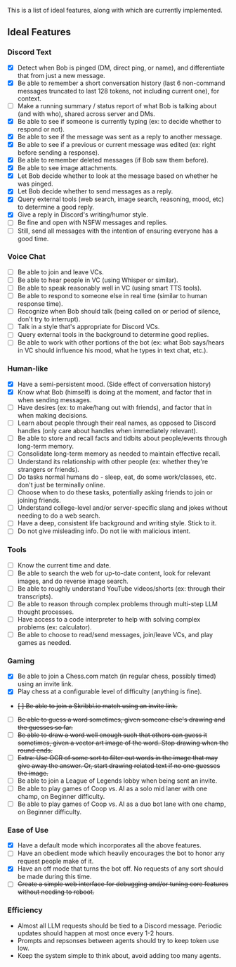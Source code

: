This is a list of ideal features, along with which are currently implemented.

## Ideal Features

### Discord Text

- [x] Detect when Bob is pinged (DM, direct ping, or name), and differentiate that from just a new message.
- [x] Be able to remember a short conversation history (last 6 non-command messages truncated to last 128 tokens, not including current one), for context.
- [ ] Make a running summary / status report of what Bob is talking about (and with who), shared across server and DMs.
- [x] Be able to see if someone is currently typing (ex: to decide whether to respond or not).
- [x] Be able to see if the message was sent as a reply to another message.
- [x] Be able to see if a previous or current message was edited (ex: right before sending a response).
- [x] Be able to remember deleted messages (if Bob saw them before).
- [x] Be able to see image attachments.
- [x] Let Bob decide whether to look at the message based on whether he was pinged.
- [x] Let Bob decide whether to send messages as a reply.
- [x] Query external tools (web search, image search, reasoning, mood, etc) to determine a good reply.
- [x] Give a reply in Discord's writing/humor style.
- [ ] Be fine and open with NSFW messages and replies.
- [ ] Still, send all messages with the intention of ensuring everyone has a good time.

### Voice Chat

- [ ] Be able to join and leave VCs.
- [ ] Be able to hear people in VC (using Whisper or similar).
- [ ] Be able to speak reasonably well in VC (using smart TTS tools).
- [ ] Be able to respond to someone else in real time (similar to human response time).
- [ ] Recognize when Bob should talk (being called on or period of silence, don't try to interrupt).
- [ ] Talk in a style that's appropriate for Discord VCs.
- [ ] Query external tools in the background to determine good replies.
- [ ] Be able to work with other portions of the bot (ex: what Bob says/hears in VC should influence his mood, what he types in text chat, etc.).

### Human-like

- [x] Have a semi-persistent mood. (Side effect of conversation history)
- [x] Know what Bob (himself) is doing at the moment, and factor that in when sending messages.
- [ ] Have desires (ex: to make/hang out with friends), and factor that in when making decisions.
- [ ] Learn about people through their real names, as opposed to Discord handles (only care about handles when immediately relevant).
- [ ] Be able to store and recall facts and tidbits about people/events through long-term memory.
- [ ] Consolidate long-term memory as needed to maintain effective recall.
- [ ] Understand its relationship with other people (ex: whether they're strangers or friends).
- [ ] Do tasks normal humans do - sleep, eat, do some work/classes, etc. don't just be terminally online.
- [ ] Choose when to do these tasks, potentially asking friends to join or joining friends.
- [ ] Understand college-level and/or server-specific slang and jokes without needing to do a web search.
- [ ] Have a deep, consistent life background and writing style. Stick to it.
- [ ] Do not give misleading info. Do not lie with malicious intent.

### Tools

- [ ] Know the current time and date.
- [ ] Be able to search the web for up-to-date content, look for relevant images, and do reverse image search.
- [ ] Be able to roughly understand YouTube videos/shorts (ex: through their transcripts).
- [ ] Be able to reason through complex problems through multi-step LLM thought processes.
- [ ] Have access to a code interpreter to help with solving complex problems (ex: calculator).
- [ ] Be able to choose to read/send messages, join/leave VCs, and play games as needed.

### Gaming

- [x] Be able to join a Chess.com match (in regular chess, possibly timed) using an invite link.
- [x] Play chess at a configurable level of difficulty (anything is fine).
- ~~[ ] Be able to join a Skribbl.io match using an invite link.~~
- [ ] ~~Be able to guess a word sometimes, given someone else's drawing and the guesses so far.~~
- [ ] ~~Be able to draw a word well enough such that others can guess it sometimes, given a vector art image of the word. Stop drawing when the round ends.~~
- [ ] ~~Extra: Use OCR of some sort to filter out words in the image that may give away the answer. Or, start drawing related text if no one guesses the image.~~
- [ ] Be able to join a League of Legends lobby when being sent an invite.
- [ ] Be able to play games of Coop vs. AI as a solo mid laner with one champ, on Beginner difficulty.
- [ ] Be able to play games of Coop vs. AI as a duo bot lane with one champ, on Beginner difficulty.

### Ease of Use

- [x] Have a default mode which incorporates all the above features.
- [ ] Have an obedient mode which heavily encourages the bot to honor any request people make of it.
- [x] Have an off mode that turns the bot off. No requests of any sort should be made during this time.
- [ ] ~~Create a simple web interface for debugging and/or tuning core features without needing to reboot.~~

### Efficiency

- Almost all LLM requests should be tied to a Discord message. Periodic updates should happen at most once every 1-2 hours.
- Prompts and repsonses between agents should try to keep token use low.
- Keep the system simple to think about, avoid adding too many agents.
